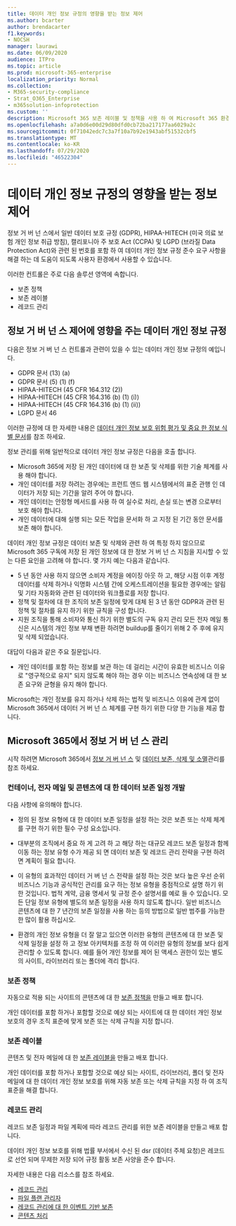 ```yaml
---
title: 데이터 개인 정보 규정의 영향을 받는 정보 제어
ms.author: bcarter
author: brendacarter
f1.keywords:
- NOCSH
manager: laurawi
ms.date: 06/09/2020
audience: ITPro
ms.topic: article
ms.prod: microsoft-365-enterprise
localization_priority: Normal
ms.collection:
- M365-security-compliance
- Strat_O365_Enterprise
- m365solution-infoprotection
ms.custom: ''
description: Microsoft 365 보존 레이블 및 정책을 사용 하 여 Microsoft 365 환경에서 개인 데이터를 관리 합니다.
ms.openlocfilehash: a7a0d6e00d29d80dfd0cb72ba217177aa6029a2c
ms.sourcegitcommit: 0f71042edc7c3a7f10a7b92e1943abf51532cbf5
ms.translationtype: MT
ms.contentlocale: ko-KR
ms.lasthandoff: 07/29/2020
ms.locfileid: "46522304"
---
```

# <a name="govern-information-subject-to-data-privacy-regulation"></a>데이터 개인 정보 규정의 영향을 받는 정보 제어

정보 거 버 넌 스에서 일반 데이터 보호 규정 (GDPR), HIPAA-HITECH (미국 의료 보험 개인 정보 취급 방침), 캘리포니아 주 보호 Act (CCPA) 및 LGPD (브라질 Data Protection Act)와 관련 된 번호를 포함 하 여 데이터 개인 정보 규정 준수 요구 사항을 해결 하는 데 도움이 되도록 사용자 환경에서 사용할 수 있습니다. 

이러한 컨트롤은 주로 다음 솔루션 영역에 속합니다.

- 보존 정책
- 보존 레이블
- 레코드 관리

## <a name="data-privacy-regulations-impacting-information-governance-controls"></a>정보 거 버 넌 스 제어에 영향을 주는 데이터 개인 정보 규정

다음은 정보 거 버 넌 스 컨트롤과 관련이 있을 수 있는 데이터 개인 정보 규정의 예입니다.

- GDPR 문서 (13) (a)
- GDPR 문서 (5) (1) (f)
- HIPAA-HITECH (45 CFR 164.312 (2))
- HIPAA-HITECH (45 CFR 164.316 (b) (1) (i))
- HIPAA-HITECH (45 CFR 164.316 (b) (1) (ii))
- LGPD 문서 46

이러한 규정에 대 한 자세한 내용은 [데이터 개인 정보 보호 위험 평가 및 중요 한 정보 식별 문서](information-protection-deploy-assess.md)를 참조 하세요.

정보 관리를 위해 일반적으로 데이터 개인 정보 규정은 다음을 호출 합니다.

- Microsoft 365에 저장 된 개인 데이터에 대 한 보존 및 삭제를 위한 기술 체계를 사용 해야 합니다.
- 개인 데이터를 저장 하려는 경우에는 프런트 엔드 웹 시스템에서의 표준 관행 인 데이터가 저장 되는 기간을 알려 주어 야 합니다.
- 개인 데이터는 안정형 메서드를 사용 하 여 실수로 처리, 손실 또는 변경 으로부터 보호 해야 합니다.
- 개인 데이터에 대해 실행 되는 모든 작업을 문서화 하 고 지정 된 기간 동안 문서를 보존 해야 합니다.

데이터 개인 정보 규정은 데이터 보존 및 삭제와 관련 하 여 특정 하지 않으므로 Microsoft 365 구독에 저장 된 개인 정보에 대 한 정보 거 버 넌 스 지침을 지시할 수 있는 다른 요인을 고려해 야 합니다. 몇 가지 예는 다음과 같습니다.

- 5 년 동안 사용 하지 않으면 소비자 계정을 에이징 아웃 하 고, 해당 시점 이후 계정 데이터를 삭제 하거나 익명화 시스템 간에 오케스트레이션을 필요한 경우에는 알림 및 기타 자동화와 관련 된 데이터와 워크플로를 저장 합니다.
- 정책 및 절차에 대 한 조직의 보존 일정에 맞게 대체 된 3 년 동안 GDPR과 관련 된 정책 및 절차를 유지 하기 위한 규칙을 구성 합니다.
- 지원 조직을 통해 소비자와 통신 하기 위한 별도의 구독 유지 관리 모든 전자 메일 통신은 시스템의 개인 정보 부채 변환 하려면 buildup를 줄이기 위해 2 주 후에 유지 및 삭제 되었습니다.

대답이 다음과 같은 주요 질문입니다. 

- 개인 데이터를 포함 하는 정보를 보관 하는 데 걸리는 시간이 유효한 비즈니스 이유로 "영구적으로 유지" 되지 않도록 해야 하는 경우 이는 비즈니스 연속성에 대 한 보존 요구와 균형을 유지 해야 합니다.

Microsoft는 개인 정보를 유지 하거나 삭제 하는 법적 및 비즈니스 이유에 관계 없이 Microsoft 365에서 데이터 거 버 넌 스 체계를 구현 하기 위한 다양 한 기능을 제공 합니다.

## <a name="managing-information-governance-in-microsoft-365"></a>Microsoft 365에서 정보 거 버 넌 스 관리

시작 하려면 Microsoft 365에서 [정보 거 버 넌 스](../compliance/manage-information-governance.md) 및 [데이터 보존, 삭제 및 소멸](https://docs.microsoft.com/office365/Enterprise/office-365-data-retention-deletion-and-destruction-overview)관리를 참조 하세요.

### <a name="develop-data-retention-schedules-for-containers-email-and-content"></a>컨테이너, 전자 메일 및 콘텐츠에 대 한 데이터 보존 일정 개발

다음 사항에 유의해야 합니다.

- 정의 된 정보 유형에 대 한 데이터 보존 일정을 설정 하는 것은 보존 또는 삭제 체계를 구현 하기 위한 필수 구성 요소입니다.

- 대부분의 조직에서 중요 하 게 고려 하 고 해당 하는 대규모 레코드 보존 일정과 함께 이동 하는 정보 유형 수가 제공 되 면 데이터 보존 및 레코드 관리 전략을 구현 하려면 계획이 필요 합니다. 

- 이 유형의 효과적인 데이터 거 버 넌 스 전략을 설정 하는 것은 보다 높은 우선 순위 비즈니스 기능과 공식적인 관리를 요구 하는 정보 유형을 중점적으로 설명 하기 위한 것입니다. 법적 계약, 금융 명세서 및 규정 준수 설명서를 예로 들 수 있습니다. 모든 단일 정보 유형에 별도의 보존 일정을 사용 하지 않도록 합니다. 일반 비즈니스 콘텐츠에 대 한 7 년간의 보존 일정을 사용 하는 등의 방법으로 일반 범주를 가능한 한 많이 활용 하십시오.

- 환경의 개인 정보 유형을 더 잘 알고 있으면 이러한 유형의 콘텐츠에 대 한 보존 및 삭제 일정을 설정 하 고 정보 아키텍처를 조정 하 여 이러한 유형의 정보를 보다 쉽게 관리할 수 있도록 합니다. 예를 들어 개인 정보를 제어 된 액세스 권한이 있는 별도의 사이트, 라이브러리 또는 폴더에 격리 합니다.

### <a name="retention-policies"></a>보존 정책

자동으로 적용 되는 사이트의 콘텐츠에 대 한 [보존 정책을](../compliance/retention-policies.md) 만들고 배포 합니다.

개인 데이터를 포함 하거나 포함할 것으로 예상 되는 사이트에 대 한 데이터 개인 정보 보호의 경우 조직 표준에 맞게 보존 또는 삭제 규칙을 지정 합니다.

### <a name="retention-labels"></a>보존 레이블

콘텐츠 및 전자 메일에 대 한 [보존 레이블을](../compliance/labels.md) 만들고 배포 합니다.

개인 데이터를 포함 하거나 포함할 것으로 예상 되는 사이트, 라이브러리, 폴더 및 전자 메일에 대 한 데이터 개인 정보 보호를 위해 자동 보존 또는 삭제 규칙을 지정 하 여 조직 표준을 해결 합니다.

### <a name="records-management"></a>레코드 관리

레코드 보존 일정과 파일 계획에 따라 레코드 관리를 위한 보존 레이블을 만들고 배포 합니다.

데이터 개인 정보 보호를 위해 법률 부서에서 수신 된 dsr (데이터 주체 요청)은 레코드로 선언 되며 무제한 저장 되어 규정 활동 보존 사양을 준수 합니다.

자세한 내용은 다음 리소스를 참조 하세요. 

- [레코드 관리](../compliance/records-management.md)
- [파일 플랜 관리자](../compliance/file-plan-manager.md)
- [레코드 관리에 대 한 이벤트 기반 보존](../compliance/automate-event-driven-retention.md)
- [콘텐츠 처리](../compliance/disposition-reviews.md)
